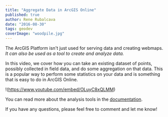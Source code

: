 ```yaml
---
title: "Aggregate Data in ArcGIS Online"
published: true
author: Rene Rubalcava
date: "2016-08-30"
tags: geodev
coverImage: "woodpile.jpg"
---
```


The ArcGIS Platform isn't just used for serving data and creating webmaps. _It can also be used as a tool to create and analyze data._

In this video, we cover how you can take an existing dataset of points, possibly collected in field data, and do some aggregation on that data. This is a popular way to perform some statistics on your data and is something that is easy to do in ArcGIS Online.

!(https://www.youtube.com/embed/OLuyC8xQLMM)

You can read more about the analysis tools in the [documentation](https://doc.arcgis.com/en/arcgis-online/use-maps/perform-analysis.htm).

If you have any questions, please feel free to comment and let me know!
